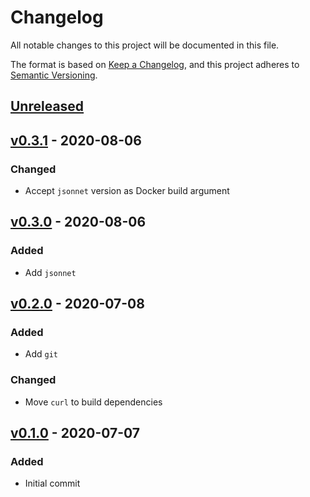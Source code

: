 # Changelog
All notable changes to this project will be documented in this file.

The format is based on [Keep a Changelog](https://keepachangelog.com/en/1.0.0/),
and this project adheres to [Semantic Versioning](https://semver.org/spec/v2.0.0.html).

## [Unreleased]
## [v0.3.1] - 2020-08-06
### Changed
- Accept `jsonnet` version as Docker build argument

## [v0.3.0] - 2020-08-06
### Added
- Add `jsonnet`

## [v0.2.0] - 2020-07-08
### Added
- Add `git`

### Changed
- Move `curl` to build dependencies

## [v0.1.0] - 2020-07-07
### Added
- Initial commit

[Unreleased]: https://github.com/PaytmLabs/docker-kubernetes-ci/compare/v0.3.1...HEAD
[v0.3.1]: https://github.com/PaytmLabs/docker-kubernetes-ci/compare/v0.2.0...v0.3.1
[v0.3.0]: https://github.com/PaytmLabs/docker-kubernetes-ci/compare/v0.2.0...v0.3.0
[v0.2.0]: https://github.com/PaytmLabs/docker-kubernetes-ci/compare/v0.1.0...v0.2.0
[v0.1.0]: https://github.com/PaytmLabs/docker-kubernetes-ci/releases/tag/v0.1.0


